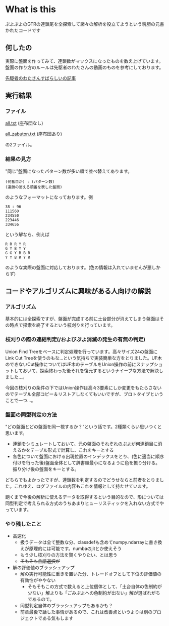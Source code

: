 # What is this
ぷよぷよのGTRの連鎖尾を全探索して諸々の解析を役立てようという魂胆の元書かれたコードです

## 何したの
実際に盤面を作ってみて、連鎖数がマックスになったものを数え上げています。盤面の作り方のルールは先駆者のわたさんの動画のものを参考にしております。

[先駆者のわたさんすばらしいの記事](https://puyo-camp.jp/posts/158147)

## 実行結果
### ファイル
[all.txt](https://github.com/arahi10/toyBox/blob/main/all.txt) (座布団なし)


[all_zabuton.txt](https://github.com/arahi10/toyBox/blob/main/all_zabuton.txt) (座布団あり)

の2ファイル。
### 結果の見方
"同じ"盤面になったパターン数が多い順で並べ替えてあります。
```
(何番目か) : (パターン数)
(連鎖の消える順番を表した盤面)
```
のようなフォーマットになっております。例
```
38 : 96
111560
234550
223446
334656
```
という解なら、例えば
```
R R R Y R
G Y B Y Y
G G Y B B R
Y Y B R Y R
```
のような実際の盤面に対応しております。(色の情報は入れていませんが悪しからず)
## コードやアルゴリズムに興味がある人向けの解説
### アルゴリズム
基本的には全探索ですが、盤面が完成する前に土台部分が消えてしまう盤面はその時点で探索を終了するという枝刈りを行っています。
### 枝刈りの際の連結判定(/およびぷよ消滅の発生の有無の判定)
Union Find Treeをベースに判定処理を行っています。高々サイズ24の盤面にLink Cut Treeを使うのもな…という気持ちで実装簡単な方をとりました。UF木のできないCut操作についてはUF木のテーブルをUnion操作の前にスナップショットしておいて、探索終わった後それを復元するというナイーブな方法で解決しました…。

今回の枝刈りの条件の下ではUnion操作は高々3要素にしか変更をもたらさないのでテーブル全部コピー＆リストアしなくてもいいですが、プロトタイプということで一つ…。
### 盤面の同型判定の方法
"どの盤面とどの盤面を同一視するか？"という話です。2種類くらい思いつくと思います。
 - 連鎖をシミュレートしておいて、元の盤面のそれぞれのぷよが何連鎖目に消えるかをテーブル形式で計算し、これをキーとする
 - 各色について盤面における出現位置のインデックスをとり、(色に適当に順序付けを行った後)盤面全体として辞書順最小になるように色を振り分ける。振り分け後の盤面をキーとする。

どちらでもよかったですが、連鎖数を判定するのでどうせならと前者をとりました。これゆえ、ログファイルの内容もこれを情報として持たせています。

飽くまで今後の解析に使えるデータを取得するという目的なので、形については同型判定で考えられる方式のうちあまりヒューリスティックを入れない方式でやっています。
### やり残したこと
  - 高速化
    - 扱うデータは全て整数な分、classdefも含めてnumpy.ndarrayに書き換えが原理的には可能です。numbaのjitとか使えそう
    - もう少し枝刈りの方法を賢くやりたい、とは思う
    - ~~そもそも言語選択が~~
  - 解の評価値のブラッシュアップ
    - 解の実行可能性に重きを置いた分、トレードオフとして下位の評価値の有効性がややない
      -  そもそもこの方式で数えると上位個体として、「土台自体の色制約が少ない」解よりも「ごみぷよへの色制約が出ない」解が選ばれがちであるので。
    -  同型判定自体のブラッシュアップもあるかも？
      - 前章最後で話した事情があるので、これは改善点というよりは別のプロジェクトである気もします  
